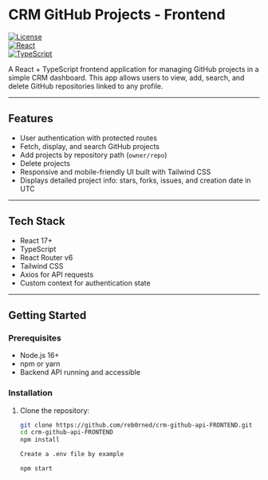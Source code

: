 # CRM GitHub Projects - Frontend

[![License](https://img.shields.io/badge/license-MIT-green.svg)](LICENSE)  
[![React](https://img.shields.io/badge/React-17.x-blue.svg)](https://reactjs.org/)  
[![TypeScript](https://img.shields.io/badge/TypeScript-4.x-blue.svg)](https://www.typescriptlang.org/)

A React + TypeScript frontend application for managing GitHub projects in a simple CRM dashboard. This app allows users to view, add, search, and delete GitHub repositories linked to any profile.

---

## Features

- User authentication with protected routes
- Fetch, display, and search GitHub projects
- Add projects by repository path (`owner/repo`)
- Delete projects
- Responsive and mobile-friendly UI built with Tailwind CSS
- Displays detailed project info: stars, forks, issues, and creation date in UTC

---

## Tech Stack

- React 17+
- TypeScript
- React Router v6
- Tailwind CSS
- Axios for API requests
- Custom context for authentication state

---

## Getting Started

### Prerequisites

- Node.js 16+
- npm or yarn
- Backend API running and accessible

### Installation

1. Clone the repository:

   ```bash
   git clone https://github.com/reb0rned/crm-github-api-FRONTEND.git
   cd crm-github-api-FRONTEND
   npm install

   Create a .env file by example

   npm start
   ```
